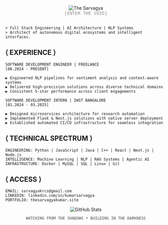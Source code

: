 <!-- TERMINAL STYLE HEADER -->
<div align="center">
  <img src="https://readme-typing-svg.herokuapp.com?font=JetBrains+Mono&size=40&duration=3000&color=6E6E6E&center=true&vCenter=true&width=435&lines=%7B+The+SARVAGYA+KUMAR+%7D" alt="The Sarvagya" />
</div>

<div align="center">
  <a href="https://www.thesarvagyakumar.site/" style="color:#8E8E8E;text-decoration:none;font-family:monospace;">[ENTER THE VOID]</a>
</div>

<br/>

```
> Full Stack Engineering | AI Architecture | NLP Systems  
> Architect of autonomous digital ecosystems and intelligent interfaces.
```

<!-- EXPERIENCE SECTION -->
## ⟨ EXPERIENCE ⟩

  ```
SOFTWARE DEVELOPMENT ENGINEER | FREELANCE
[08.2024 - PRESENT]

▶ Engineered NLP pipelines for sentiment analysis and context-aware systems
▶ Delivered high-precision solutions across diverse technical domains
▶ Consistent 5-star performance across client engagements
```

```
SOFTWARE DEVELOPMENT INTERN | IWST BANGALORE
[01.2024 - 03.2025]

▶ Designed microservices architecture for research automation 
▶ Implemented Flask & Next.js solutions with native server deployment
▶ Established automated CI/CD infrastructure for seamless integration
```

<!-- TECHNICAL STACK -->
## ⟨ TECHNICAL SPECTRUM ⟩

```
ENGINEERING: Python | JavaScript | Java | C++ | React | Next.js | Node.js
INTELLIGENCE: Machine Learning | NLP | RAG Systems | Agentic AI
INFRASTRUCTURE: Docker | MySQL | SQL | Linux | Git
```

<!-- CONTACT SECTION -->
## ⟨ ACCESS ⟩

```
EMAIL: sarvagyakrcs@gmail.com
LINKEDIN: linkedin.com/in/kumarsarvagya
PORTFOLIO: thesarvagyakumar.site
```

<div align="center">
  <img src="https://github-readme-streak-stats.herokuapp.com/?user=sarvagyakrcs&theme=dark&hide_border=true" alt="GitHub Stats" />
</div>

<div align="center">
  <p style="color:#4E4E4E;font-family:monospace;font-size:12px;">WATCHING FROM THE SHADOWS • BUILDING IN THE DARKNESS</p>
</div>
